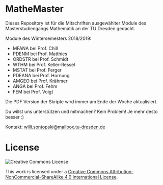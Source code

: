 # MatheMaster
Dieses Repository ist für die Mitschriften ausgewählter Module des Masterstudiengangs Mathematik an der TU Dresden gedacht.

Module des Wintersemesters 2018/2019:
- MFANA bei Prof. Chill
- PDENM bei Prof. Matthies
- ORDSTR bei Prof. Schmidt
- WTHM bei Prof. Keller-Ressel
- MSTAT bei Prof. Ferger
- PDEANA bei Prof. Hornung
- AMGEO bei Prof. Krähmer
- ANGA bei Prof. Fehm
- FEM bei Prof. Voigt

Die PDF Version der Skripte wird immer am Ende der Woche aktualisiert.

Du willst uns unterstützen und mitmachen? Kein Problem! Je mehr desto besser :)

Kontakt: willi.sontopski@mailbox.tu-dresden.de

# License

![Creative Commons License](https://i.creativecommons.org/l/by-nc-sa/4.0/88x31.png)

This work is licensed under a
[Creative Commons Attribution-NonCommercial-ShareAlike 4.0 International License](http://creativecommons.org/licenses/by-nc-sa/4.0/).
